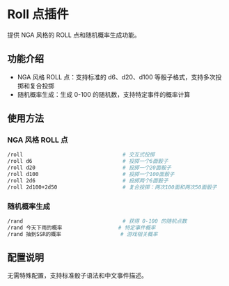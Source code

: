 # Roll 点插件

提供 NGA 风格的 ROLL 点和随机概率生成功能。

## 功能介绍

- NGA 风格 ROLL 点：支持标准的 d6、d20、d100 等骰子格式，支持多次投掷和复合投掷
- 随机概率生成：生成 0-100 的随机数，支持特定事件的概率计算

## 使用方法

### NGA 风格 ROLL 点

```bash
/roll                                # 交互式投掷
/roll d6                             # 投掷一个6面骰子
/roll d20                            # 投掷一个20面骰子
/roll d100                           # 投掷一个100面骰子
/roll 2d6                            # 投掷两个6面骰子
/roll 2d100+2d50                     # 复合投掷：两次100面和两次50面骰子
```

### 随机概率生成

```bash
/rand                                # 获得 0-100 的随机点数
/rand 今天下雨的概率                  # 特定事件概率
/rand 抽到SSR的概率                   # 游戏相关概率
```

## 配置说明

无需特殊配置，支持标准骰子语法和中文事件描述。
